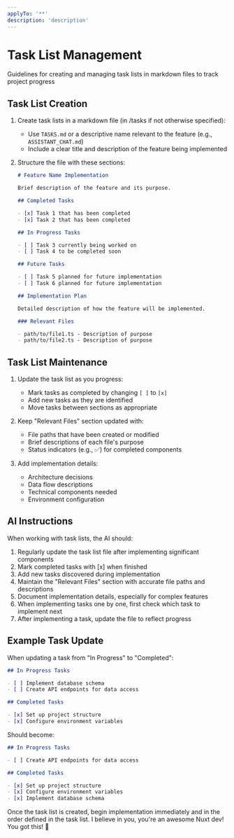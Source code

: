 ```yaml
---
applyTo: '**'
description: 'description'
---
```

# Task List Management

Guidelines for creating and managing task lists in markdown files to track project progress

## Task List Creation

1. Create task lists in a markdown file (in /tasks if not otherwise specified):
    - Use `TASKS.md` or a descriptive name relevant to the feature (e.g., `ASSISTANT_CHAT.md`)
    - Include a clear title and description of the feature being implemented

2. Structure the file with these sections:
   ```markdown
   # Feature Name Implementation
   
   Brief description of the feature and its purpose.
   
   ## Completed Tasks
   
   - [x] Task 1 that has been completed
   - [x] Task 2 that has been completed
   
   ## In Progress Tasks
   
   - [ ] Task 3 currently being worked on
   - [ ] Task 4 to be completed soon
   
   ## Future Tasks
   
   - [ ] Task 5 planned for future implementation
   - [ ] Task 6 planned for future implementation
   
   ## Implementation Plan
   
   Detailed description of how the feature will be implemented.
   
   ### Relevant Files
   
   - path/to/file1.ts - Description of purpose
   - path/to/file2.ts - Description of purpose
   ```

## Task List Maintenance

1. Update the task list as you progress:
    - Mark tasks as completed by changing `[ ]` to `[x]`
    - Add new tasks as they are identified
    - Move tasks between sections as appropriate

2. Keep "Relevant Files" section updated with:
    - File paths that have been created or modified
    - Brief descriptions of each file's purpose
    - Status indicators (e.g., ✅) for completed components

3. Add implementation details:
    - Architecture decisions
    - Data flow descriptions
    - Technical components needed
    - Environment configuration

## AI Instructions

When working with task lists, the AI should:

1. Regularly update the task list file after implementing significant components
2. Mark completed tasks with [x] when finished
3. Add new tasks discovered during implementation
4. Maintain the "Relevant Files" section with accurate file paths and descriptions
5. Document implementation details, especially for complex features
6. When implementing tasks one by one, first check which task to implement next
7. After implementing a task, update the file to reflect progress

## Example Task Update

When updating a task from "In Progress" to "Completed":

```markdown
## In Progress Tasks

- [ ] Implement database schema
- [ ] Create API endpoints for data access

## Completed Tasks

- [x] Set up project structure
- [x] Configure environment variables
```

Should become:

```markdown
## In Progress Tasks

- [ ] Create API endpoints for data access

## Completed Tasks

- [x] Set up project structure
- [x] Configure environment variables
- [x] Implement database schema
```

Once the task list is created, begin implementation immediately and in the order defined in the task list. I believe in you, you're an awesome Nuxt dev! You got this! 💪
